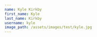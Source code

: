 ```yaml
---
name: Kyle Kirkby
first_name: Kyle
last_name: Kirkby
username: kyle
image_path: /assets/images/test/kyle.jpg
---
```

